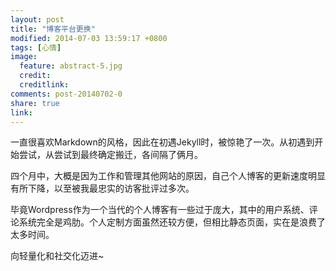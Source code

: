 ```yaml
---
layout: post
title: "博客平台更换"
modified: 2014-07-03 13:59:17 +0800
tags: [心情]
image:
  feature: abstract-5.jpg
  credit: 
  creditlink: 
comments: post-20140702-0
share: true
link: 
---
```


一直很喜欢Markdown的风格，因此在初遇Jekyll时，被惊艳了一次。从初遇到开始尝试，从尝试到最终确定搬迁，各间隔了俩月。

四个月中，大概是因为工作和管理其他网站的原因，自己个人博客的更新速度明显有所下降，以至被我最忠实的访客批评过多次。

毕竟Wordpress作为一个当代的个人博客有一些过于庞大，其中的用户系统、评论系统完全是鸡肋。个人定制方面虽然还较方便，但相比静态页面，实在是浪费了太多时间。

向轻量化和社交化迈进~
